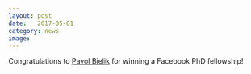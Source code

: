 ```yaml
---
layout: post
date:   2017-05-01
category: news
image: 
---
```


Congratulations to [Pavol Bielik](https://research.fb.com/announcing-the-2017-facebook-phd-fellows/) for winning a Facebook PhD fellowship!